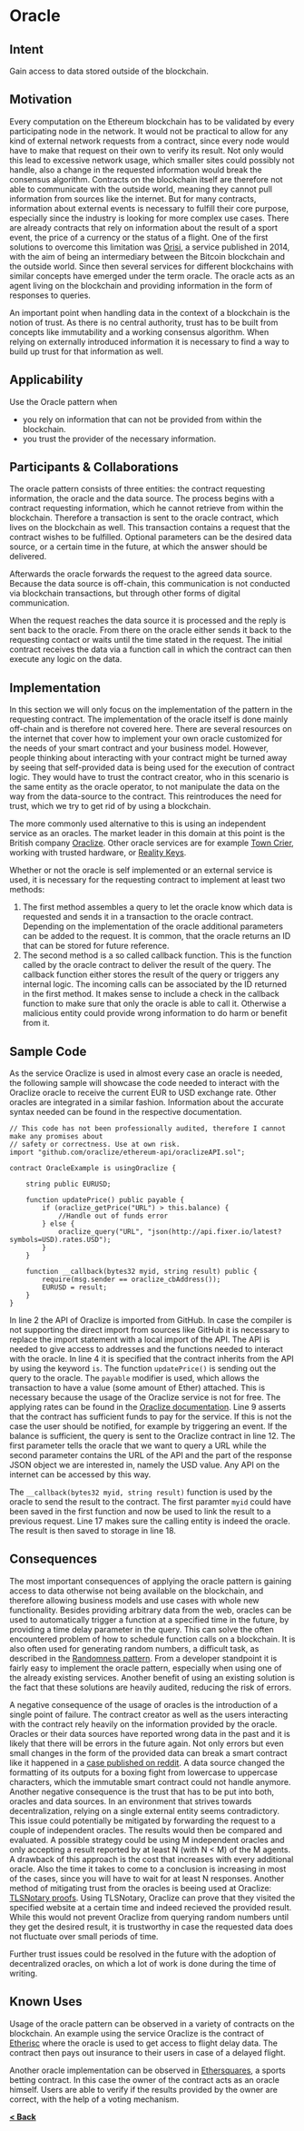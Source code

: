 # Oracle

## Intent

Gain access to data stored outside of the blockchain.

## Motivation
Every computation on the Ethereum blockchain has to be validated by every participating node in the network. It would not be practical to allow for any kind of external network requests from a contract, since every node would have to make that request on their own to verify its result. Not only would this lead to excessive network usage, which smaller sites could possibly not handle, also a change in the requested information would break the consensus algorithm. Contracts on the blockchain itself are therefore not able to communicate with the outside world, meaning they cannot pull information from sources like the internet. But for many contracts, information about external events is necessary to fulfill their core purpose, especially since the industry is looking for more complex use cases. There are already contracts that rely on information about the result of a sport event, the price of a currency or the status of a flight. One of the first solutions to overcome this limitation was [Orisi](https://github.com/orisi/wiki/wiki/Orisi-White-Paper), a service published in 2014, with the aim of being an intermediary between the Bitcoin blockchain and the outside world. Since then several services for different blockchains with similar concepts have emerged under the term oracle. The oracle acts as an agent living on the blockchain and providing information in the form of responses to queries.

An important point when handling data in the context of a blockchain is the notion of trust. As there is no central authority, trust has to be built from concepts like immutability and a working consensus algorithm. When relying on externally introduced information it is necessary to find a way to build up trust for that information as well. 

## Applicability

Use the Oracle pattern when
* you rely on information that can not be provided from within the blockchain.
* you trust the provider of the necessary information. 

## Participants & Collaborations

The oracle pattern consists of three entities: the contract requesting information, the oracle and the data source. The process begins with a contract requesting information, which he cannot retrieve from within the blockchain. Therefore a transaction is sent to the oracle contract, which lives on the blockchain as well. This transaction contains a request that the contract wishes to be fulfilled. Optional parameters can be the desired data source, or a certain time in the future, at which the answer should be delivered.

Afterwards the oracle forwards the request to the agreed data source. Because the data source is off-chain, this communication is not conducted via blockchain transactions, but through other forms of digital communication.

When the request reaches the data source it is processed and the reply is sent back to the oracle. From there on the oracle either sends it back to the requesting contact or waits until the time stated in the request. The initial contract receives the data via a function call in which the contract can then execute any logic on the data.

## Implementation

In this section we will only focus on the implementation of the pattern in the requesting contract. The implementation of the oracle itself is done mainly off-chain and is therefore not covered here. There are several resources on the internet that cover how to implement your own oracle customized for the needs of your smart contract and your business model. However, people thinking about interacting with your contract might be turned away by seeing that self-provided data is being used for the execution of contract logic. They would have to trust the contract creator, who in this scenario is the same entity as the oracle operator, to not manipulate the data on the way from the data-source to the contract. This reintroduces the need for trust, which we try to get rid of by using a blockchain.

The more commonly used alternative to this is using an independent service as an oracles. The market leader in this domain at this point is the British company [Oraclize](https://docs.oraclize.it/). Other oracle services are for example [Town Crier](http://www.town-crier.org/), working with trusted hardware, or [Reality Keys](https://www.realitykeys.com/).

Whether or not the oracle is self implemented or an external service is used, it is necessary for the requesting contract to implement at least two methods:
1. The first method assembles a query to let the oracle know which data is requested and sends it in a transaction to the oracle contract. Depending on the implementation of the oracle additional parameters can be added to the request. It is common, that the oracle returns an ID that can be stored for future reference.
2. The second method is a so called callback function. This is the function called by the oracle contract to deliver the result of the query. The callback function either stores the result of the query or triggers any internal logic. The incoming calls can be associated by the ID returned in the first method. It makes sense to include a check in the callback function to make sure that only the oracle is able to call it. Otherwise a malicious entity could provide wrong information to do harm or benefit from it.

## Sample Code

As the service Oraclize is used in almost every case an oracle is needed, the following sample will showcase the code needed to interact with the Oraclize oracle to receive the current EUR to USD exchange rate. Other oracles are integrated in a similar fashion. Information about the accurate syntax needed can be found in the respective documentation.

```Solidity
// This code has not been professionally audited, therefore I cannot make any promises about
// safety or correctness. Use at own risk.
import "github.com/oraclize/ethereum-api/oraclizeAPI.sol";

contract OracleExample is usingOraclize {

    string public EURUSD;

    function updatePrice() public payable {
        if (oraclize_getPrice("URL") > this.balance) {
            //Handle out of funds error
        } else {
            oraclize_query("URL", "json(http://api.fixer.io/latest?symbols=USD).rates.USD");
        }
    }
    
    function __callback(bytes32 myid, string result) public {
        require(msg.sender == oraclize_cbAddress());
        EURUSD = result;
    }
}
```

In line 2 the API of Oraclize is imported from GitHub. In case the compiler is not supporting the direct import from sources like GitHub it is necessary to replace the import statement with a local import of the API. The API is needed to give access to addresses and the functions needed to interact with the oracle. In line 4 it is specified that the contract inherits from the API by using the keyword `is`. The function `updatePrice()` is sending out the query to the oracle. The `payable` modifier is used, which allows the transaction to have a value (some amount of Ether) attached. This is necessary because the usage of the Oraclize service is not for free. The applying rates can be found in the [Oraclize documentation](https://docs.oraclize.it/). Line 9 asserts that the contract has sufficient funds to pay for the service. If this is not the case the user should be notified, for example by triggering an event. If the balance is sufficient, the query is sent to the Oraclize contract in line 12. The first parameter tells the oracle that we want to query a URL while the second parameter contains the URL of the API and the part of the response JSON object we are interested in, namely the USD value. Any API on the internet can be accessed by this way.

The `__callback(bytes32 myid, string result)` function is used by the oracle to send the result to the contract. The first paramter `myid` could have been saved in the first function and now be used to link the result to a previous request. Line 17 makes sure the calling entity is indeed the oracle. The result is then saved to storage in line 18.

## Consequences

The most important consequences of applying the oracle pattern is gaining access to data otherwise not being available on the blockchain, and therefore allowing business models and use cases with whole new functionality. Besides providing arbitrary data from the web, oracles can be used to automatically trigger a function at a specified time in the future, by providing a time delay parameter in the query. This can solve the often encountered problem of how to schedule function calls on a blockchain. It is also often used for generating random numbers, a difficult task, as described in the [Randomness pattern](./randomness.md). From a developer standpoint it is fairly easy to implement the oracle pattern, especially when using one of the already existing services. Another benefit of using an existing solution is the fact that these solutions are heavily audited, reducing the risk of errors.

A negative consequence of the usage of oracles is the introduction of a single point of failure. The contract creator as well as the users interacting with the contract rely heavily on the information provided by the oracle. Oracles or their data sources have reported wrong data in the past and it is likely that there will be errors in the future again. Not only errors but even small changes in the form of the provided data can break a smart contract like it happened in a [case published on reddit](https://www.reddit.com/r/ethtrader/comments/6w5wcn/important_update_mayweathermcgregor_smart_contract/). A data source changed the formatting of its outputs for a boxing fight from lowercase to uppercase characters, which the immutable smart contract could not handle anymore. Another negative consequence is the trust that has to be put into both, oracles and data sources. In an environment that strives towards decentralization, relying on a single external entity seems contradictory. This issue could potentially be mitigated by forwarding the request to a couple of independent oracles. The results would then be compared and evaluated. A possible strategy could be using M independent oracles and only accepting a result reported by at least N (with N < M) of the M agents.  A drawback of this approach is the cost that increases with every additional oracle. Also the time it takes to come to a conclusion is increasing in most of the cases, since you will have to wait for at least N responses. Another method of mitigating trust from the oracles is beeing used at Oraclize: [TLSNotary proofs](https://tlsnotary.org/). Using TLSNotary, Oraclize can prove that they visited the specified website at a certain time and indeed recieved the provided result. While this would not prevent Oraclize from querying random numbers until they get the desired result, it is trustworthy in case the requested data does not fluctuate over small periods of time.

Further trust issues could be resolved in the future with the adoption of decentralized oracles, on which a lot of work is done during the time of writing. 

## Known Uses
 
Usage of the oracle pattern can be observed in a variety of contracts on the blockchain. An example using the service Oraclize is the contract of [Etherisc](https://github.com/etherisc/flightDelay/blob/master/contracts/FlightDelayPayout.sol) where the oracle is used to get access to flight delay data. The contract then pays out insurance to their users in case of a delayed flight.

Another oracle implementation can be observed in [Ethersquares](https://github.com/ethersquares/ethersquares-contracts/blob/master/contracts/OwnedScoreOracle.sol), a sports betting contract. In this case the owner of the contract acts as an oracle himself. Users are able to verify if the results provided by the owner are correct, with the help of a voting mechanism.

[**< Back**](https://fravoll.github.io/solidity-patterns/)
